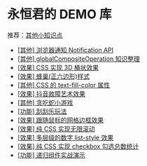 # 永恒君的 DEMO 库

推荐：[其他小知识点](https://github.com/forever-z-133/others/issues)

* [[其他] 浏览器通知 Notification API](https://forever-z.cn/Notification-api)
* [[其他] globalCompositeOperation 知识整理](https://forever-z.cn/canvas-globalCompositeOperation)
* [[效果] CSS 实现 3D 桶状效果](https://forever-z.cn/css-3d-pillar)
* [[效果] 蜂巢(正六边形)样式](https://forever-z.cn/css-hive)
* [[其他] CSS 的 text-fill-color 属性](https://forever-z.cn/css-text-fill-color)
* [[效果] 抖音故障艺术效果](https://forever-z.cn/fault-shake-effect)
* [[其他] 贪吃蛇小游戏](https://forever-z.cn/game-snake-eat-food)
* [[功能] 刮刮乐玩法](https://forever-z.cn/gua-gua-le)
* [[效果] 跟随鼠标的网格边框效果](https://forever-z.cn/hover-light-border)
* [[效果] 纯 CSS 实现无限滚动](https://forever-z.cn/pure-css-infinite-marquee)
* [[效果] 多层级的数字 list-style 效果](https://forever-z.cn/pure-css-number-list-style)
* [[效果] 纯 CSS 实现 checkbox 勾选总数统计](https://forever-z.cn/pure-css-total-count)
* [[功能] 递归组件实战演示](https://forever-z.cn/recursion-loop-component)
